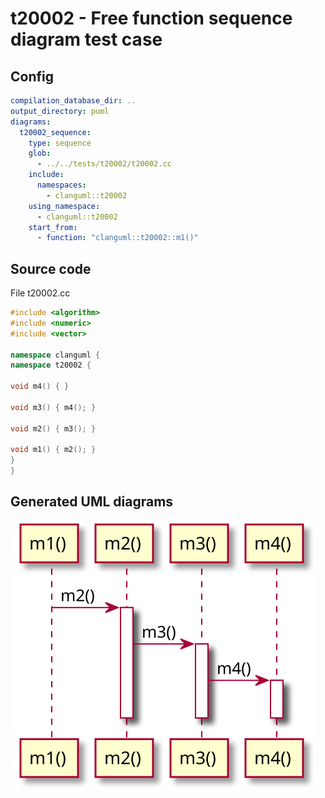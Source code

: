 # t20002 - Free function sequence diagram test case
## Config
```yaml
compilation_database_dir: ..
output_directory: puml
diagrams:
  t20002_sequence:
    type: sequence
    glob:
      - ../../tests/t20002/t20002.cc
    include:
      namespaces:
        - clanguml::t20002
    using_namespace:
      - clanguml::t20002
    start_from:
      - function: "clanguml::t20002::m1()"

```
## Source code
File t20002.cc
```cpp
#include <algorithm>
#include <numeric>
#include <vector>

namespace clanguml {
namespace t20002 {

void m4() { }

void m3() { m4(); }

void m2() { m3(); }

void m1() { m2(); }
}
}

```
## Generated UML diagrams
![t20002_sequence](./t20002_sequence.svg "Free function sequence diagram test case")
